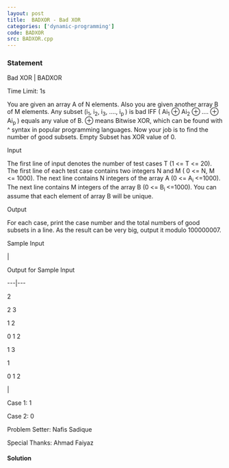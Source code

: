 ```yaml
---
layout: post
title:  BADXOR - Bad XOR
categories: ['dynamic-programming']
code: BADXOR
src: BADXOR.cpp
---
```


### **Statement**

Bad XOR | BADXOR

Time Limit: 1s

You are given an array A of N elements. Also you are given another array B of
M elements. Any subset (i­<sub>1</sub>, i<sub>2</sub>,
i<sub>3</sub>, …., i<sub>p </sub>) is bad IFF ( Ai<sub>1</sub> ⊕
Ai<sub>2</sub> ⊕ …. ⊕ Ai<sub>p </sub>) equals any value of B. ⊕ means
Bitwise XOR, which can be found with ^ syntax in popular programming
languages. Now your job is to find the number of good subsets. Empty Subset
has XOR value of 0.

Input

The first line of input denotes the number of test cases T (1 <= T <= 20). The
first line of each test case contains two integers N and M ( 0 <= N, M <=
1000). The next line contains N integers of the array A (0 <= A<sub>i
</sub><=1000). The next line contains M integers of the array B (0 <=
B<sub>i </sub><=1000). You can assume that each element of array B will be
unique.

Output

For each case, print the case number and the total numbers of good subsets in
a line. As the result can be very big, output it modulo 100000007.

Sample Input

|

Output for Sample Input  
  
---|---  
  
2

2 3

1 2

0 1 2

1 3

1

0 1 2

|

Case 1: 1

Case 2: 0  
  
Problem Setter: Nafis Sadique

Special Thanks: Ahmad Faiyaz



#### **Solution**




